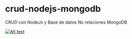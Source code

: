 # crud-nodejs-mongodb
CRUD con NodeJs y Base de datos No relaciones MongoDB

[![Alt text](https://img.youtube.com/vi/configuroweb/0.jpg)](https://www.youtube.com/watch?v=configuroweb)

